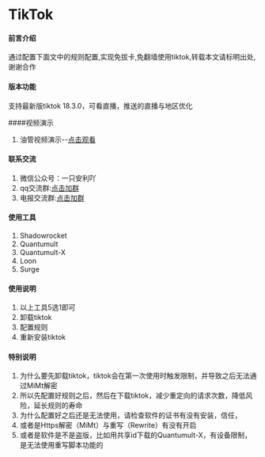# TikTok

#### 前言介绍
通过配置下面文中的规则配置,实现免拔卡,免翻墙使用tiktok,转载本文请标明出处,谢谢合作


#### 版本功能

支持最新版tiktok 18.3.0，可看直播，推送的直播与地区优化

####视频演示

1.  油管视频演示--[点击观看](https://youtu.be/DgBmDCTA_n8)

#### 联系交流

1.  微信公众号：一只安利吖
2.  qq交流群:[点击加群](https://jq.qq.com/?_wv=1027&k=Tz4N7IM3)
3.  电报交流群:[点击加群](https://t.me/baipiao_666) 


#### 使用工具

1.  Shadowrocket
2.  Quantumult
3.  Quantumult-X
4.  Loon
5.  Surge

#### 使用说明

1.  以上工具5选1即可
2.  卸载tiktok
3.  配置规则
4.  重新安装tiktok

#### 特别说明

1.  为什么要先卸载tiktok，tiktok会在第一次使用时触发限制，并导致之后无法通过MiMt解密
2.  所以先配置好规则之后，然后在下载tiktok，减少重定向的请求次数，降低风险，延长规则的寿命
3.  为什么配置好之后还是无法使用，请检查软件的证书有没有安装，信任，
4.  或者是Https解密（MiMt）与重写（Rewrite）有没有开启
5.  或者是软件是不是盗版，比如用共享id下载的Quantumult-X，有设备限制，是无法使用重写脚本功能的


